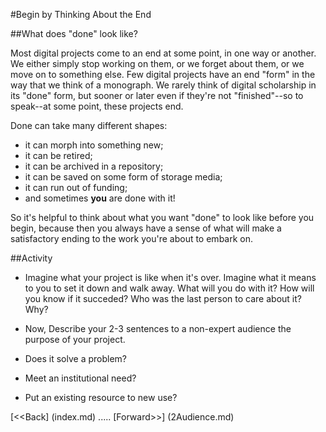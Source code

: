 #Begin by Thinking About the End

##What does "done" look like? 

Most digital projects come to an end at some point, in one way or another. We either simply stop working on them, or we forget about them, or we move on to something else. Few digital projects have an end "form" in the way that we think of a monograph. We rarely think of digital scholarship in its "done" form, but sooner or later even if they're not "finished"--so to speak--at some point, these projects end. 

Done can take many different shapes: 
* it can morph into something new;
* it can be retired;
* it can be archived in a repository;
* it can be saved on some form of storage media;
* it can run out of funding; 
* and sometimes **you** are done with it!

So it's helpful to think about what you want "done" to look like before you begin, because then you always have a sense of what will make a satisfactory ending to the work you're about to embark on. 

##Activity
* Imagine what your project is like when it's over. Imagine what it means to you to set it down and walk away. What will you do with it? How will you know if it succeded? Who was the last person to care about it? Why? 















* Now, Describe your 2-3 sentences to a non-expert audience the purpose of your project. 

 * Does it solve a problem? 
 * Meet an institutional need? 
 * Put an existing resource to new use?  


[<<Back] (index.md)	.....	[Forward>>] (2Audience.md)


